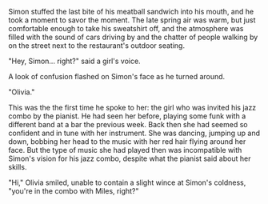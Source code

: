 Simon stuffed the last bite of his meatball sandwich into his mouth, and he took a moment to savor the moment. The late spring air was warm, but just comfortable enough to take his sweatshirt off, and the atmosphere was filled with the sound of cars driving by and the chatter of people walking by on the street next to the restaurant's outdoor seating.

"Hey, Simon... right?" said a girl's voice.

A look of confusion flashed on Simon's face as he turned around.

"Olivia."

This was the the first time he spoke to her: the girl who was invited his jazz combo by the pianist. He had seen her before, playing some funk with a different band at a bar the previous week. Back then she had seemed so confident and in tune with her instrument. She was dancing, jumping up and down, bobbing her head to the music with her red hair flying around her face. But the type of music she had played then was incompatible with Simon's vision for his jazz combo, despite what the pianist said about her skills.

"Hi," Olivia smiled, unable to contain a slight wince at Simon's coldness, "you're in the combo with Miles, right?"